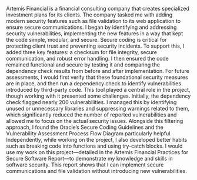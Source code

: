 Artemis Financial is a financial consulting company that creates specialized investment plans for its clients. The company tasked me with adding modern security features such as file validation to its web application to ensure secure communications. I began by identifying and addressing security vulnerabilities, implementing the new features in a way that kept the code simple, modular, and secure. Secure coding is critical for protecting client trust and preventing security incidents. To support this, I added three key features: a checksum for file integrity, secure communication, and robust error handling. I then ensured the code remained functional and secure by testing it and comparing the dependency check results from before and after implementation. For future assessments, I would first verify that these foundational security measures are in place, and then run a dependency check to identify vulnerabilities introduced by third-party code. This tool played a central role in the project, though working with it presented some challenges.
Initially, the dependency check flagged nearly 200 vulnerabilities. I managed this by identifying unused or unnecessary libraries and suppressing warnings related to them, which significantly reduced the number of reported vulnerabilities and allowed me to focus on the actual security issues. Alongside this filtering approach, I found the Oracle’s Secure Coding Guidelines and the Vulnerability Assessment Process Flow Diagram particularly helpful. Independently, while working on the project, I also developed better habits such as breaking code into functions and using try-catch blocks. I would use my work on this project—detailed in the Artemis Financial Practices for Secure Software Report—to demonstrate my knowledge and skills in software security. This report shows that I can implement secure communications and file validation without introducing new vulnerabilities.
